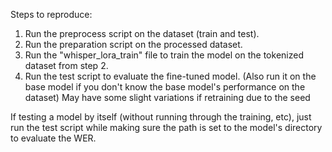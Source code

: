 Steps to reproduce:

1. Run the preprocess script on the dataset (train and test).
2. Run the preparation script on the processed dataset.
3. Run the "whisper_lora_train" file to train the model on the tokenized dataset from step 2.
4. Run the test script to evaluate the fine-tuned model. (Also run it on the base model if you don't know the base model's performance on the dataset)
   May have some slight variations if retraining due to the seed

If testing a model by itself (without running through the training, etc), just run the test script while making sure the path is set to the model's directory to evaluate the WER.

